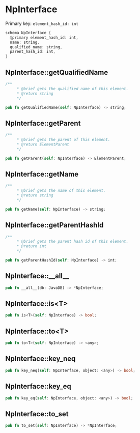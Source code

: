 # NpInterface

Primary key: `element_hash_id: int`

```rust
schema NpInterface {
  @primary element_hash_id: int,
  name: string,
  qualified_name: string,
  parent_hash_id: int,
}
```
## NpInterface::getQualifiedName

```rust
/**
     * @brief gets the qualified name of this element.
     * @return string
     */
```
```rust
pub fn getQualifiedName(self: NpInterface) -> string;
```
## NpInterface::getParent

```rust
/**
     * @brief gets the parent of this element.
     * @return ElementParent
     */
```
```rust
pub fn getParent(self: NpInterface) -> ElementParent;
```
## NpInterface::getName

```rust
/**
     * @brief gets the name of this element.
     * @return string
     */
```
```rust
pub fn getName(self: NpInterface) -> string;
```
## NpInterface::getParentHashId

```rust
/**
     * @brief gets the parent hash id of this element.
     * @return int
     */
```
```rust
pub fn getParentHashId(self: NpInterface) -> int;
```
## NpInterface::\_\_all\_\_

```rust
pub fn __all__(db: JavaDB) -> *NpInterface;
```
## NpInterface::is\<T\>

```rust
pub fn is<T>(self: NpInterface) -> bool;
```
## NpInterface::to\<T\>

```rust
pub fn to<T>(self: NpInterface) -> <any>;
```
## NpInterface::key\_neq

```rust
pub fn key_neq(self: NpInterface, object: <any>) -> bool;
```
## NpInterface::key\_eq

```rust
pub fn key_eq(self: NpInterface, object: <any>) -> bool;
```
## NpInterface::to\_set

```rust
pub fn to_set(self: NpInterface) -> *NpInterface;
```
